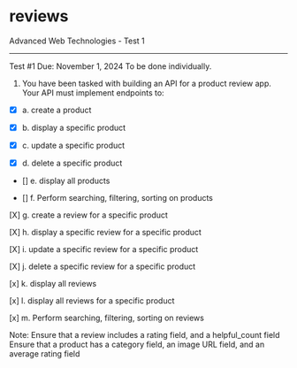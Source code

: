 # reviews
Advanced Web Technologies - Test 1

------------------------------------------------------------
Test #1
Due: November 1, 2024
To be done individually.

1. You have been tasked with building an API for a product review app. Your API must implement endpoints to:

- [X] a. create a product

- [X] b. display a specific product

- [X] c. update a specific product

- [X] d. delete a specific product

- [] e. display all products

- [] f. Perform searching, filtering, sorting on products


[X] g. create a review for a specific product

[X] h. display a specific review for a specific product

[X] i. update a specific review for a specific product

[X] j. delete a specific review for a specific product

[x] k. display all reviews

[x] l. display all reviews for a specific product

[x] m. Perform searching, filtering, sorting on reviews


Note: Ensure that a  review includes a rating field, and a helpful_count field
      Ensure that a product has a category field, an image URL field, and an average rating field
   
